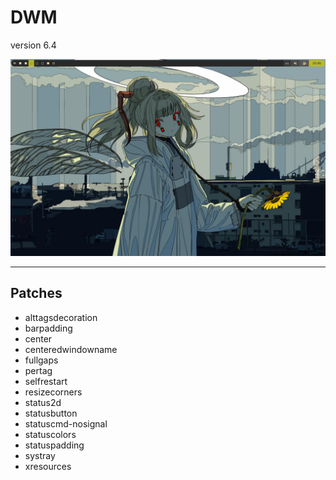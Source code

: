 # DWM

version 6.4

![screenshot](./ass/screenshot.jpg)

---

## Patches
- alttagsdecoration
- barpadding
- center
- centeredwindowname
- fullgaps
- pertag
- selfrestart
- resizecorners
- status2d
- statusbutton
- statuscmd-nosignal
- statuscolors
- statuspadding
- systray
- xresources
